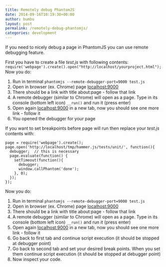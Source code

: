 ```yaml
---
title: Remotely debug PhantomJS
date: 2014-09-16T10:19:30+00:00
author: bumbu
layout: post
permalink: /remotely-debug-phantomjs/
categories: development
---
```

If you need to nicely debug a page in PhantomJS you can use remote debugging feature.

First you have to create a file <em>test.js</em> with following contents:
<code>require('webpage').create().open("http://localhost/yourproject.html");</code>
Now you do:
<ol>
	<li>Run in terminal <code>phantomjs --remote-debugger-port=9000 test.js</code></li>
	<li>Open in browser (ex. Chrome) page <a href="http://localhost:9000">localhost:9000</a></li>
	<li>There should be a link with title about:page - follow that link</li>
	<li>A remote debugger (similar to Chrome) will open as a page. Type in its console (bottom left icon) <code>__run()</code> and run it (press enter)</li>
	<li>Open again <a href="http://localhost:9000">localhost:9000</a> in a new tab, now you should see one more link - follow it</li>
	<li>You opened the debugger for your page</li>
</ol>
If you want to set breakpoints before page will run then replace your <em>test.js</em> contents with:
<pre class="language-js"><code>page = require('webpage').create();
page.open('http://localhost/tmp/hammer.js/tests/unit/', function(){
  debugger;  // this is necessary
  page.evaluate(function() {
    setTimeout(function(){
      debugger;
      window.callPhantom('done');
    }, 0);
  });
});</code></pre>
Now you do:
<ol>
	<li>Run in terminal <code>phantomjs --remote-debugger-port=9000 test.js</code></li>
	<li>Open in browser (ex. Chrome) page <a href="http://localhost:9000">localhost:9000</a></li>
	<li>There should be a link with title about:page - follow that link</li>
	<li>A remote debugger (similar to Chrome) will open as a page. Type in its console (bottom left icon) <code>__run()</code> and run it (press enter)</li>
	<li>Open again <a href="http://localhost:9000">localhost:9000</a> in a new tab, now you should see one more link - follow it</li>
	<li>Go back to first tab and continue script execution (it should be stopped at debugger point)</li>
	<li>Go back to second tab and set your desired break points. When you set them continue script execution (it should be stopped at debugger point)</li>
	<li>Now inspect your code.</li>
</ol>
